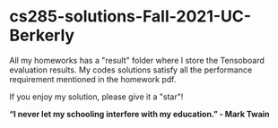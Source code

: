 # cs285-solutions-Fall-2021-UC-Berkerly

All my homeworks has a "result" folder where I store the Tensoboard evaluation results.
My codes solutions satisfy all the performance requirement mentioned in the homework pdf.

If you enjoy my solution, please give it a "star"!

<b>“I never let my schooling interfere with my education.” - Mark Twain </b>
